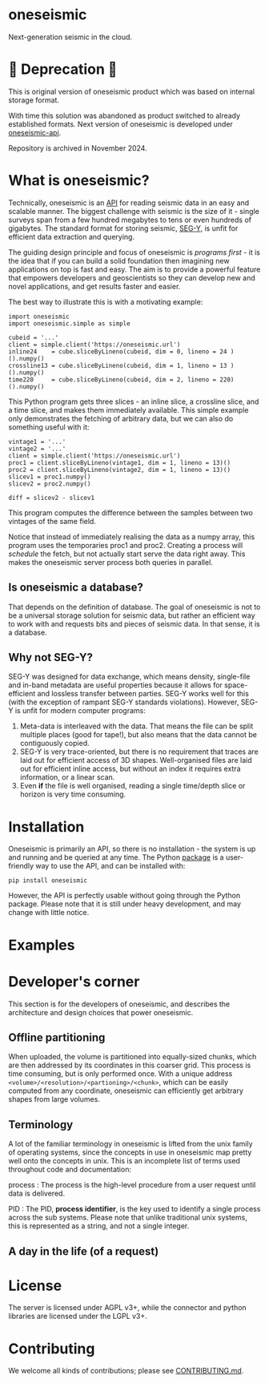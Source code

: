 oneseismic
==========
Next-generation seismic in the cloud.

🚩 Deprecation 🚩
===========

This is original version of oneseismic product which was based on internal
storage format.

With time this solution was abandoned as product switched to already established
formats. Next version of oneseismic is developed under
[oneseismic-api](https://github.com/equinor/oneseismic-api).

Repository is archived in November 2024.

What is oneseismic?
===================
Technically, oneseismic is an [API](https://en.wikipedia.org/wiki/API) for
reading seismic data in an easy and scalable manner. The biggest challenge with
seismic is the size of it - single surveys span from a few hundred megabytes to
tens or even hundreds of gigabytes. The standard format for storing seismic,
[SEG-Y](https://en.wikipedia.org/wiki/SEG-Y), is unfit for efficient data
extraction and querying.

The guiding design principle and focus of oneseismic is _programs first_ - it
is the idea that if you can build a solid foundation then imagining new
applications on top is fast and easy. The aim is to provide a powerful feature
that empowers developers and geoscientists so they can develop new and novel
applications, and get results faster and easier.

The best way to illustrate this is with a motivating example:

    import oneseismic
    import oneseismic.simple as simple

    cubeid = '...'
    client = simple.client('https://oneseismic.url')
    inline24    = cube.sliceByLineno(cubeid, dim = 0, lineno = 24 )().numpy()
    crossline13 = cube.sliceByLineno(cubeid, dim = 1, lineno = 13 )().numpy()
    time220     = cube.sliceByLineno(cubeid, dim = 2, lineno = 220)().numpy()

This Python program gets three slices - an inline slice, a crossline slice, and
a time slice, and makes them immediately available. This simple example only
demonstrates the fetching of arbitrary data, but we can also do something
useful with it:

    vintage1 = '...'
    vintage2 = '...'
    client = simple.client('https://oneseismic.url')
    proc1 = client.sliceByLineno(vintage1, dim = 1, lineno = 13)()
    proc2 = client.sliceByLineno(vintage2, dim = 1, lineno = 13)()
    slicev1 = proc1.numpy()
    slicev2 = proc2.numpy()

    diff = slicev2 - slicev1

This program computes the difference between the samples between two vintages
of the same field.

Notice that instead of immediately realising the data as a numpy array, this
program uses the temporaries proc1 and proc2. Creating a process will
_schedule_ the fetch, but not actually start serve the data right away. This
makes the oneseismic server process both queries in parallel.

Is oneseismic a database?
-------------------------
That depends on the definition of database. The goal of oneseismic is not to be
a universal storage solution for seismic data, but rather an efficient way to
work with and requests bits and pieces of seismic data. In that sense, it is a
database.

Why not SEG-Y?
--------------
SEG-Y was designed for data exchange, which means density, single-file and
in-band metadata are useful properties because it allows for space-efficient
and lossless transfer between parties. SEG-Y works well for this (with the
exception of rampant SEG-Y standards violations). However, SEG-Y is unfit for
modern computer programs:

1. Meta-data is interleaved with the data. That means the file can be split
   multiple places (good for tape!), but also means that the data cannot be
   contiguously copied.
2. SEG-Y is very trace-oriented, but there is no requirement that traces are
   laid out for efficient access of 3D shapes. Well-organised files are laid
   out for efficient inline access, but without an index it requires extra
   information, or a linear scan.
3. Even __if__ the file is well organised, reading a single time/depth slice or
   horizon is very time consuming.

Installation
============
Oneseismic is primarily an API, so there is no installation - the system is up
and running and be queried at any time. The Python
[package](https://pypi.org/project/oneseismic/) is a user-friendly way to use
the API, and can be installed with:

    pip install oneseismic

However, the API is perfectly usable without going through the Python package.
Please note that it is still under heavy development, and may change with
little notice.

Examples
========

Developer's corner
==================
This section is for the developers of oneseismic, and describes the
architecture and design choices that power oneseismic.

Offline partitioning
--------------------
When uploaded, the volume is partitioned into equally-sized chunks, which are
then addressed by its coordinates in this coarser grid. This process is time
consuming, but is only performed once. With a unique address
`<volume>/<resolution>/<partioning>/<chunk>`, which can be easily computed from
any coordinate, oneseismic can efficiently get arbitrary shapes from large
volumes.

Terminology
-----------
A lot of the familiar terminology in oneseismic is lifted from the unix family
of operating systems, since the concepts in use in oneseismic map pretty well
onto the concepts in unix. This is an incomplete list of terms used throughout
code and documentation:

process
: The process is the high-level procedure from a user request until data is
  delivered.

PID
: The PID, __process identifier__, is the key used to identify a single process
  across the sub systems. Please note that unlike traditional unix systems,
  this is represented as a string, and not a single integer.

A day in the life (of a request)
--------------------------------

License
=======
The server is licensed under AGPL v3+, while the connector and python libraries
are licensed under the LGPL v3+.



Contributing
============

We welcome all kinds of contributions; please see [CONTRIBUTING.md](CONTRIBUTING.md).
